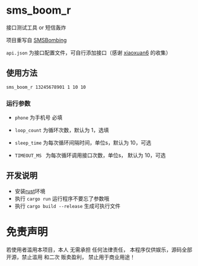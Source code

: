 # sms_boom_r

接口测试工具 or 短信轰炸

项目重写自 [SMSBombing](https://github.com/xiaoxuan6/SMSBombing)

`api.json` 为接口配置文件，可自行添加接口（感谢 [xiaoxuan6](https://github.com/xiaoxuan6) 的收集）

## 使用方法

```bash 
sms_boom_r 13245678901 1 10 10
```

### 运行参数

* `phone` 为手机号 必填

* `loop_count` 为循环次数，默认为 1，选填

* `sleep_time` 为每次循环间隔时间，单位s，默认为 10，可选

* `TIMEOUT_MS ` 为每次循环调用接口次数，单位s， 默认为 10，可选

## 开发说明

* 安装[rust](https://www.rust-lang.org/zh-CN/tools/install)环境
* 执行 `cargo run` 运行程序不要忘了参数哦
* 执行 `cargo build --release` 生成可执行文件

# 免责声明

若使用者滥用本项目，本人 无需承担 任何法律责任， 本程序仅供娱乐，源码全部开源，禁止滥用 和二次 贩卖盈利， 禁止用于商业用途！